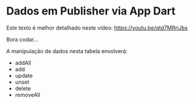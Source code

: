 # Dados em Publisher via App Dart

Este texto é melhor detalhado neste vídeo: https://youtu.be/qtd7MRriJbs

Bora codar...

A manipulação de dados nesta tabela envolverá:
* addAll
* add
* update
* unset
* delete
* removeAll
